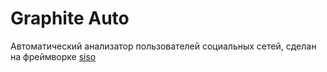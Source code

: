 # Graphite Auto

Автоматический анализатор пользователей социальных сетей, сделан на 
фреймворке [siso](https://github.com/paulll/siso)


